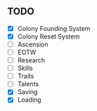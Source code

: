 ## TODO
- [x] Colony Founding System
- [x] Colony Reset System
- [ ] Ascension
- [ ] EOTW
- [ ] Research
- [ ] Skills
- [ ] Traits
- [ ] Talents
- [x] Saving
- [x] Loading